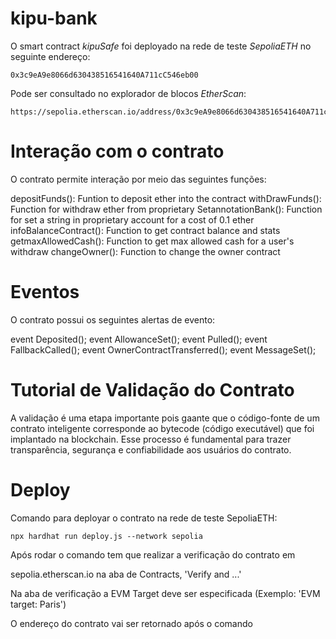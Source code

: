 # kipu-bank
O smart contract *kipuSafe* foi deployado na rede de teste *SepoliaETH* no seguinte endereço:
```
0x3c9eA9e8066d630438516541640A711cC546eb00
```
Pode ser consultado no explorador de blocos *EtherScan*:
```
https://sepolia.etherscan.io/address/0x3c9eA9e8066d630438516541640A711cC546eb00#code
```
# Interação com o contrato

O contrato permite interação por meio das seguintes funções:

  depositFunds(): Funtion to deposit ether into the contract
  withDrawFunds(): Function for withdraw ether from proprietary
  SetannotationBank(): Function for set a string in proprietary account for a cost of 0.1 ether
  infoBalanceContract(): Function to get contract balance and stats
  getmaxAllowedCash(): Function to get max allowed cash for a user's withdraw
  changeOwner(): Function to change the owner contract

# Eventos

O contrato possui os seguintes alertas de evento: 

  event Deposited();
  event AllowanceSet();
  event Pulled();
  event FallbackCalled();
  event OwnerContractTransferred();
  event MessageSet();

# Tutorial de Validação do Contrato

A validação é uma etapa importante pois gaante que o código-fonte de um contrato inteligente corresponde ao bytecode (código executável) que foi implantado na blockchain. Esse processo é fundamental para trazer transparência, segurança e confiabilidade aos usuários do contrato. 

# Deploy

Comando para deployar o contrato na rede de teste SepoliaETH:
```
npx hardhat run deploy.js --network sepolia
```
Após rodar o comando tem que realizar a verificação do contrato em

sepolia.etherscan.io na aba de Contracts, 'Verify and ...'

Na aba de verificação a EVM Target deve ser especificada (Exemplo: 'EVM target: Paris')

O endereço do contrato vai ser retornado após o comando
